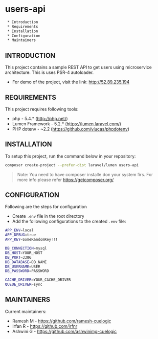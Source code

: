 # users-api
```sh
 * Introduction
 * Requirements
 * Installation
 * Configuration
 * Maintainers
 ```
 INTRODUCTION
------------

This project contains a sample REST API to get users using microservice architecture. This is uses PSR-4 autoloader.

 * For demo of the project, visit the link:
   http://52.89.235.194

REQUIREMENTS
------------

This project requires following tools:

 * php - 5.4.* (http://php.net/)
 * Lumen Framework - 5.2.* (https://lumen.laravel.com/)
 * PHP dotenv - ~2.2 (https://github.com/vlucas/phpdotenv)
 
INSTALLATION
------------

To setup this project, run the command below in your repository:

```sh
composer create-project --prefer-dist laravel/lumen users-api
```
> Note: You need to have composer installe don your system firs. For more info please refer https://getcomposer.org/

 CONFIGURATION
-------------

Following are the steps for configuration
* Create ```.env``` file in the root directory
* Add the following configurations to the created ```.env``` file:
```sh
APP_ENV=local
APP_DEBUG=true
APP_KEY=SomeRandomKey!!!

DB_CONNECTION=mysql
DB_HOST=YOUR_HOST
DB_PORT=3306
DB_DATABASE=DB_NAME
DB_USERNAME=USER
DB_PASSWORD=PASSWORD

CACHE_DRIVER=YOUR_CACHE_DRIVER
QUEUE_DRIVER=sync
```

MAINTAINERS
-----------

Current maintainers:
 * Ramesh M - https://github.com/ramesh-cuelogic
 * Irfan R - https://github.com/irfnr
 * Ashwini G - https://github.com/ashwinimg-cuelogic